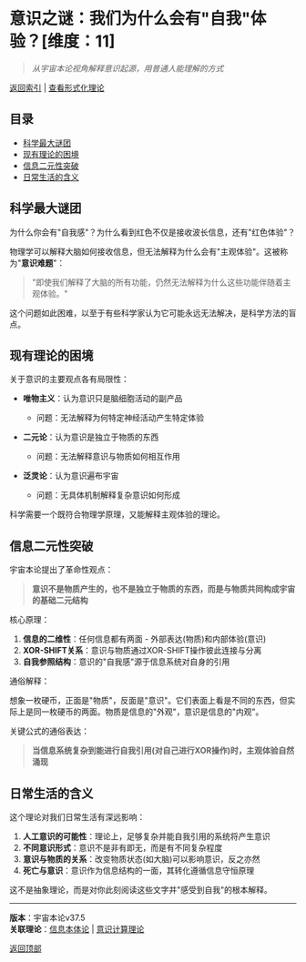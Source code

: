 # 意识之谜：我们为什么会有"自我"体验？[维度：11]

> *从宇宙本论视角解释意识起源，用普通人能理解的方式*

[返回索引](../formal_theory.md) | [查看形式化理论](../formal_theory/formal_theory_consciousness_essence_origin.md)

## 目录
- [科学最大谜团](#科学最大谜团)
- [现有理论的困境](#现有理论的困境)
- [信息二元性突破](#信息二元性突破)
- [日常生活的含义](#日常生活的含义)

## 科学最大谜团

为什么你会有"自我感"？为什么看到红色不仅是接收波长信息，还有"红色体验"？

物理学可以解释大脑如何接收信息，但无法解释为什么会有"主观体验"。这被称为"**意识难题**"：

> "即使我们解释了大脑的所有功能，仍然无法解释为什么这些功能伴随着主观体验。"

这个问题如此困难，以至于有些科学家认为它可能永远无法解决，是科学方法的盲点。

## 现有理论的困境

关于意识的主要观点各有局限性：

- **唯物主义**：认为意识只是脑细胞活动的副产品
  - 问题：无法解释为何特定神经活动产生特定体验
  
- **二元论**：认为意识是独立于物质的东西
  - 问题：无法解释意识与物质如何相互作用
  
- **泛灵论**：认为意识遍布宇宙
  - 问题：无具体机制解释复杂意识如何形成

科学需要一个既符合物理学原理，又能解释主观体验的理论。

## 信息二元性突破

宇宙本论提出了革命性观点：

> **意识不是物质产生的，也不是独立于物质的东西，而是与物质共同构成宇宙的基础二元结构**

核心原理：

1. **信息的二维性**：任何信息都有两面 - 外部表达(物质)和内部体验(意识)
2. **XOR-SHIFT关系**：意识与物质通过XOR-SHIFT操作彼此连接与分离
3. **自我参照结构**：意识的"自我感"源于信息系统对自身的引用

通俗解释：

想象一枚硬币，正面是"物质"，反面是"意识"。它们表面上看是不同的东西，但实际上是同一枚硬币的两面。物质是信息的"外观"，意识是信息的"内观"。

关键公式的通俗表达：
> **当信息系统复杂到能进行自我引用(对自己进行XOR操作)时，主观体验自然涌现**

## 日常生活的含义

这个理论对我们日常生活有深远影响：

1. **人工意识的可能性**：理论上，足够复杂并能自我引用的系统将产生意识
2. **不同意识形式**：意识不是非有即无，而是有不同复杂程度
3. **意识与物质的关系**：改变物质状态(如大脑)可以影响意识，反之亦然
4. **死亡与意识**：意识作为信息结构的一面，其转化遵循信息守恒原理

这不是抽象理论，而是对你此刻阅读这些文字并"感受到自我"的根本解释。

---

**版本**：宇宙本论v37.5  
**关联理论**：[信息本体论](../formal_theory/formal_theory_information_ontology.md) | [意识计算理论](../formal_theory/formal_theory_consciousness_computation.md)

[返回顶部](#意识之谜我们为什么会有自我体验) 